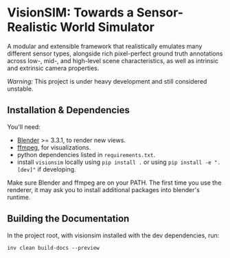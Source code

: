 # VisionSIM: Towards a Sensor-Realistic World Simulator

A modular and extensible framework that realistically emulates many different sensor types, alongside rich pixel-perfect ground truth annotations across low-, mid-, and high-level scene characteristics, as well as intrinsic and extrinsic camera properties.

*Warning:* This project is under heavy development and still considered unstable. 

## Installation & Dependencies 

You'll need:

- [Blender](https://www.blender.org/download/) >= 3.3.1, to render new views. 
- [ffmpeg](https://ffmpeg.org/download.html), for visualizations. 
- python dependencies listed in `requirements.txt`. 
- install `visionsim` locally using `pip install .` or using `pip install -e ".[dev]"` if developing.

Make sure Blender and ffmpeg are on your PATH.
The first time you use the renderer, it may ask you to install additional packages into blender's runtime. 

## Building the Documentation

In the project root, with visionsim installed with the dev dependencies, run:
```
inv clean build-docs --preview
```
